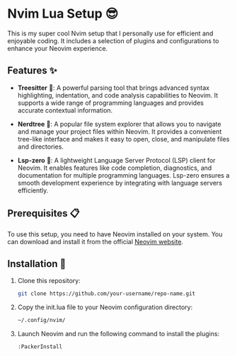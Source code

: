 # Nvim Lua Setup 😎

This is my super cool Nvim setup that I personally use for efficient and enjoyable coding. It includes a selection of plugins and configurations to enhance your Neovim experience.

## Features ✨

- **Treesitter** 🌳: A powerful parsing tool that brings advanced syntax highlighting, indentation, and code analysis capabilities to Neovim. It supports a wide range of programming languages and provides accurate contextual information.

- **Nerdtree** 🌳: A popular file system explorer that allows you to navigate and manage your project files within Neovim. It provides a convenient tree-like interface and makes it easy to open, close, and manipulate files and directories.

- **Lsp-zero** 🔧: A lightweight Language Server Protocol (LSP) client for Neovim. It enables features like code completion, diagnostics, and documentation for multiple programming languages. Lsp-zero ensures a smooth development experience by integrating with language servers efficiently.

## Prerequisites 📋

To use this setup, you need to have Neovim installed on your system. You can download and install it from the official [Neovim website](https://neovim.io/).

## Installation 🔧

1. Clone this repository:

   ```bash
   git clone https://github.com/your-username/repo-name.git
   ```
2. Copy the init.lua file to your Neovim configuration directory:
   ```bash
   ~/.config/nvim/
   ```
3. Launch Neovim and run the following command to install the plugins:

   ```bash
   :PackerInstall
   ```

